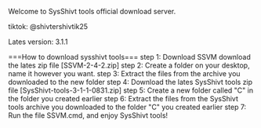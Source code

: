 Welcome to SysShivt tools official download server.

tiktok: @shivtershivtik25

Lates version: 3.1.1

===How to download sysshivt tools===
   step 1: Download SSVM
           download the lates zip file [SSVM-2-4-2.zip]
   step 2: Create a folder on your desktop, name it however you want.
   step 3: Extract the files from the archive you downloaded to the new folder
   step 4: Download the lates SysShivt tools zip file [SysShivt-tools-3-1-1-0831.zip]
   step 5: Create a new folder called "C" in the folder you created earlier
   step 6: Extract the files from the SysShivt tools archive you downloaded to the folder "C" you created earlier
   step 7: Run the file SSVM.cmd, and enjoy SysShivt tools!
